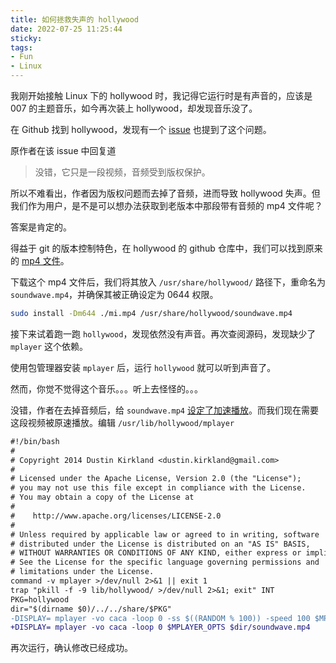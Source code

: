 ```yaml
---
title: 如何拯救失声的 hollywood
date: 2022-07-25 11:25:44
sticky:
tags:
- Fun
- Linux
---
```


我刚开始接触 Linux 下的 hollywood 时，我记得它运行时是有声音的，应该是 007 的主题音乐，如今再次装上 hollywood，却发现音乐没了。

在 Github 找到 hollywood，发现有一个 [issue](https://github.com/dustinkirkland/hollywood/issues/58) 也提到了这个问题。

原作者在该 issue 中回复道

> 没错，它只是一段视频，音频受到版权保护。

所以不难看出，作者因为版权问题而去掉了音频，进而导致 hollywood 失声。但我们作为用户，是不是可以想办法获取到老版本中那段带有音频的 mp4 文件呢？

答案是肯定的。

得益于 git 的版本控制特色，在 hollywood 的 github 仓库中，我们可以找到原来的 [mp4 文件](https://github.com/dustinkirkland/hollywood/blob/67839229f878a08521885e9fc05dd2d3ba10ddd1/share/hollywood/mi.mp4)。

下载这个 mp4 文件后，我们将其放入 `/usr/share/hollywood/` 路径下，重命名为 `soundwave.mp4`，并确保其被正确设定为 0644 权限。

```bash
sudo install -Dm644 ./mi.mp4 /usr/share/hollywood/soundwave.mp4
```

接下来试着跑一跑 `hollywood`，发现依然没有声音。再次查阅源码，发现缺少了 `mplayer` 这个依赖。

使用包管理器安装 `mplayer` 后，运行 `hollywood` 就可以听到声音了。

然而，你觉不觉得这个音乐。。。听上去怪怪的。。。

没错，作者在去掉音频后，给 `soundwave.mp4` [设定了加速播放](https://github.com/dustinkirkland/hollywood/commit/95f77d570d86cd8b8fe0e0939049609f81d1bae0#diff-3e2bf53af1a38136a109ac4fa1b11189e7b6fcd4385e1c68683093f73c6ac485)。而我们现在需要这段视频被原速播放。编辑 `/usr/lib/hollywood/mplayer`

```diff
#!/bin/bash
#
# Copyright 2014 Dustin Kirkland <dustin.kirkland@gmail.com>
#
# Licensed under the Apache License, Version 2.0 (the "License");
# you may not use this file except in compliance with the License.
# You may obtain a copy of the License at
#
#    http://www.apache.org/licenses/LICENSE-2.0
#
# Unless required by applicable law or agreed to in writing, software
# distributed under the License is distributed on an "AS IS" BASIS,
# WITHOUT WARRANTIES OR CONDITIONS OF ANY KIND, either express or implied.
# See the License for the specific language governing permissions and
# limitations under the License.
command -v mplayer >/dev/null 2>&1 || exit 1
trap "pkill -f -9 lib/hollywood/ >/dev/null 2>&1; exit" INT
PKG=hollywood
dir="$(dirname $0)/../../share/$PKG"
-DISPLAY= mplayer -vo caca -loop 0 -ss $((RANDOM % 100)) -speed 100 $MPLAYER_OPTS $dir/soundwave.mp4
+DISPLAY= mplayer -vo caca -loop 0 $MPLAYER_OPTS $dir/soundwave.mp4
```

再次运行，确认修改已经成功。
